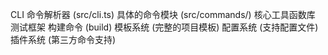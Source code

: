 CLI 命令解析器 (src/cli.ts)
具体的命令模块 (src/commands/)
核心工具函数库
测试框架
构建命令 (build)
模板系统 (完整的项目模板)
配置系统 (支持配置文件)
插件系统 (第三方命令支持)
